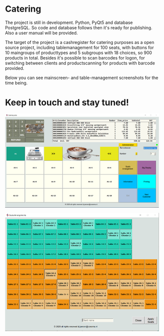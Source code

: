 # Catering

The project is still in  development.
Python, PyQt5 and database PostgreSQL.
So code and database follows then it's ready for publishing.
Also a user manual will be provided.

The target of the project is a cashregister for catering purposes as a open source project, including tablemanagement for 100 seats, 
with buttons for 10 maingroups of producttypes and 5 subgroups with 18 choices, so 900 products in total.
Besides it's possible to scan barcodes for logon, for switching between clients and productscanning for products with barcode provided.

Below you can see mainscreen- and table-management screenshots for the time being.

# Keep in touch and stay tuned!

![Catering Mainscreen](https://raw.githubusercontent.com/DirkJanJansen/Catering/master/mainScreen.png)

![Catering Table_reservationscreen](https://raw.githubusercontent.com/DirkJanJansen/Catering/master/table_management.png)





 

